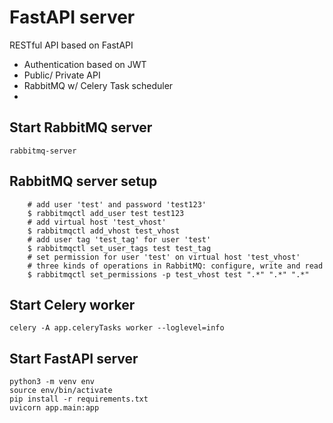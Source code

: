 # FastAPI server

RESTful API based on FastAPI

- Authentication based on JWT
- Public/ Private API
- RabbitMQ w/ Celery Task scheduler
-

## Start RabbitMQ server

```
rabbitmq-server
```

## RabbitMQ server setup

```
    # add user 'test' and password 'test123'
    $ rabbitmqctl add_user test test123
    # add virtual host 'test_vhost'
    $ rabbitmqctl add_vhost test_vhost
    # add user tag 'test_tag' for user 'test'
    $ rabbitmqctl set_user_tags test test_tag
    # set permission for user 'test' on virtual host 'test_vhost'
    # three kinds of operations in RabbitMQ: configure, write and read
    $ rabbitmqctl set_permissions -p test_vhost test ".*" ".*" ".*"
```

## Start Celery worker

```
celery -A app.celeryTasks worker --loglevel=info
```

## Start FastAPI server

```
python3 -m venv env
source env/bin/activate
pip install -r requirements.txt
uvicorn app.main:app
```
